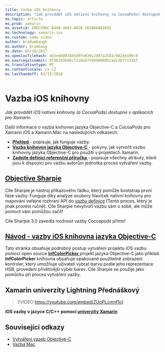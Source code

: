 ```yaml
---
title: Vazba iOS knihovny
description: "Jak provádět iOS nativní knihovny (a CocoaPods) dostupné v aplikacích pro Xamarin."
ms.topic: article
ms.prod: xamarin
ms.assetid: EBDC50DC-B44B-4003-AB2B-1EEB868A5E01
ms.technology: xamarin-ios
ms.custom: xamu-video
author: bradumbaugh
ms.author: brumbaug
ms.date: 03/18/2017
ms.openlocfilehash: eb3edb007885d9fe839c2407a2581c9824e109c9
ms.sourcegitcommit: 0fdb243b46cf21be47584900805cadcd077121bf
ms.translationtype: MT
ms.contentlocale: cs-CZ
ms.lasthandoff: 03/12/2018
---
```

# <a name="binding-ios-libraries"></a>Vazba iOS knihovny

_Jak provádět iOS nativní knihovny (a CocoaPods) dostupné v aplikacích pro Xamarin._

Další informace o vazba knihoven jazyka Objective-C a CocoaPods pro Xamarin.iOS a Xamarin.Mac na následujících odkazech:

- [**Přehled** ](~/cross-platform/macios/binding/overview.md) -
  popisuje, jak funguje vazby.
- [**Vazba knihoven jazyka Objective-C** ](~/cross-platform/macios/binding/objective-c-libraries.md) -
  pokyny, jak vytvořit vazbu knihovny jazyka Objective-C pro použití v projektech Xamarin.
- [**Zadejte definici referenční příručka** ](~/cross-platform/macios/binding/binding-types-reference.md) -
  popisuje všechny atributy, které jsou k dispozici pro vazbu autorům jednotka proces vytváření vazby.

## <a name="objective-sharpiecross-platformmaciosbindingobjective-sharpieindexmd"></a>[Objective Sharpie](~/cross-platform/macios/binding/objective-sharpie/index.md)

Cíle Sharpie je nástroj příkazového řádku, který pomůže bootstrap první fáze vazby.
Funguje díky analýze soubory hlaviček nativní knihovny pro mapování veřejné rozhraní API do [vazby definice](~/cross-platform/macios/binding/objective-c-libraries.md) (Tento proces, který je jinak provést ručně). Cíle Sharpie nevytvoří vazbu sám o sobě, ale může pomoct vám pomůžou začít!

Cíle Sharpie 3.0 zavedla možnost vazby Cocoapods přímo!

## <a name="walkthrough---binding-an-ios-objective-c-librarywalkthroughmd"></a>[Návod - vazby iOS knihovna jazyka Objective-C](walkthrough.md)

Tato stránka obsahuje podrobný postup vytváření projektu iOS vazbu pomocí open source [ **InfColorPicker** ](https://github.com/InfinitApps/InfColorPicker) projekt jazyka Objective-C jako příklad. **InfColorPicker** knihovna obsahuje opakovaně použitelné zobrazení kontroler, který umožňuje uživateli vybrat barvu podle jeho reprezentace HSB, provedení přívětivější výběr barev.
Cíle Sharpie se použije jako pomůcku při proces vytváření vazby.

## <a name="xamarin-university-lightning-lecture"></a>Xamarin univerzity Lightning Přednáškový

> [!VIDEO https://youtube.com/embed/ZUoPLcmnf1o]

**iOS vazby v jazyce C/C++ pomocí [univerzity Xamarin](https://university.xamarin.com/)**

## <a name="related-links"></a>Související odkazy

- [Vytváření vazeb Objective-C](~/cross-platform/macios/binding/index.md)
- [Vazba Mac](~/mac/platform/binding.md)
